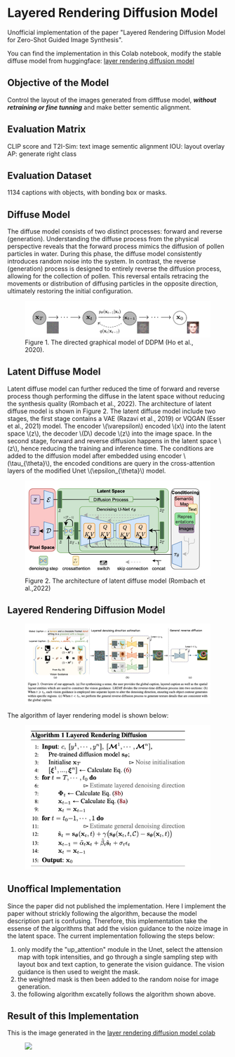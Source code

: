 # Layered Rendering Diffusion Model
Unofficial implementation of the paper "Layered Rendering Diffusion Model for Zero-Shot Guided Image Synthesis". 

You can find the implementation in this Colab notebook, modify the stable diffuse model from huggingface:
<a href="https://drive.google.com/file/d/1KcNvrjh7k5G4FFbzeMfdGruA-o0Y4XZB/view?usp=share_link">layer rendering diffusion model </a>

## Objective of the Model
Control the layout of the images generated from difffuse model, ***without retraining or fine tunning*** and make better sementic alignment.

## Evaluation Matrix
CLIP score and T2I-Sim: text image sementic alignment
IOU: layout overlay
AP: generate right class

## Evaluation Dataset
1134 captions with objects, with bonding box or masks.

## Diffuse Model
The diffuse model consists of two distinct processes: forward and reverse (generation). Understanding the diffuse process from the physical perspective reveals that the forward process mimics the diffusion of pollen particles in water. During this phase, the diffuse model consistently introduces random noise into the system. In contrast, the reverse (generation) process is designed to entirely reverse the diffusion process, allowing for the collection of pollen. This reversal entails retracing the movements or distribution of diffusing particles in the opposite direction, ultimately restoring the initial configuration.

<figure>
  <img src="Fig1-DDPM.png">
  <figcaption>Figure 1. The directed graphical model of DDPM (Ho et al., 2020). </figcaption>
</figure>


## Latent Diffuse Model
Latent diffuse model can further reduced the time of forward and reverse process though performing the diffuse in the latent space without reducing the synthesis quality (Rombach et al., 2022). The architecture of latent diffuse model is shown in Figure 2. The latent diffuse model include two stages, the first stage contains a VAE (Razavi et al., 2019) or VQGAN  (Esser et al., 2021) model. The encoder \\(\varepsilon\\) encoded \\(x\\) into the latent space \\(z\\), the decoder \\(D\\) decode \\(z\\) into the image space. In the second stage, forward and reverse diffusion happens in the latent space \\(z\\),  hence reducing the training and inference time. The conditions are added to the diffusion model after embedded using encoder \\(\tau_{\theta}\\), the encoded conditions are query in the cross-attention layers of the modified Unet \\(\epsilon_{\theta}\\) model.

<figure>
  <img src="Fig3-LD.png">
  <figcaption>Figure 2. The architecture of latent diffuse model (Rombach et al.,2022) </figcaption>
</figure>

## Layered Rendering Diffusion Model
<figure>
  <img src="Fig3.png">
</figure>
The algorithm of layer rendering model is shown below:
<figure>
  <img src="Fig-algorithm.png">
</figure>


## Unoffical Implementation
Since the paper did not published the implementation. Here I implement the paper without strickly following the algorithm, because the model description part is confusing. Therefore, this implementation take the essense of the algorithms that add the vision guidance to the noize image in the latent space. The current implementation following the steps below:
1. only modify the "up_attention" module in the Unet, select the attension map with topk intensities, and go through a single sampling step with layout box and text caption, to generate the vision guidance. The vision guidance is then used to weight the mask.
2. the weighted mask is then been added to the random noise for image generation.
3. the following algorithm excatelly follows the algorithm shown above.

## Result of this Implementation
This is the image generated in the <a href="https://drive.google.com/file/d/1KcNvrjh7k5G4FFbzeMfdGruA-o0Y4XZB/view?usp=share_link">layer rendering diffusion model colab </a>
<figure>
  <img src="layout.png">
</figure>












